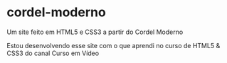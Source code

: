 # cordel-moderno
 Um site feito em HTML5 e CSS3 a partir do Cordel Moderno

 Estou desenvolvendo esse site com o que aprendi no curso de HTML5 & CSS3 do canal Curso em Vídeo